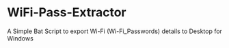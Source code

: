 # WiFi-Pass-Extractor
A Simple Bat Script to export Wi-Fi (Wi-Fi_Passwords) details to Desktop for Windows
